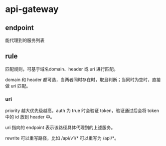 # api-gateway

## endpoint
能代理到的服务列表

## rule
匹配规则，可基于域名domain、header 或 uri 进行匹配。

domain 和 header 都可选，当两者同时存在时，取且判断；当同时为空时，直接做 uri 匹配。

### uri
priority 越大优先级越高，auth 为 true 时会验证 token，验证通过后会将 token 中的 id 放到 header 中。

uri 指向的 endpoint 表示该路径具体代理到的上述服务。

rewrite 可以重写路径，比如 /api/v1/* 可以重写为 /api/*。